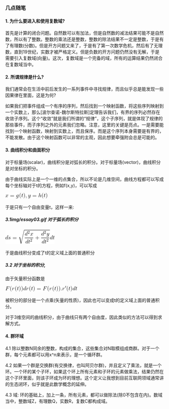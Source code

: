 ### 几点随笔

#### 1. 为什么要进入和使用复数域?

首先是计算的闭合问题。自然数可以有加法，但是自然数的减法结果可能不是自然数，所以有了整数。整数的乘法还是整数，整数的除法结果不一定是整数，于是有了有理数(分数)。但是开方问题又来了，于是有了第一次数学危机，然后有了无理数，直到19世纪，实数才被严格定义。但是负数的开方问题仍然没有无解，于是需要引入复数域(向量)。这次，复数域是一个完备的域，所有的运算结果仍然闭合在复数域当中。

#### 2. 所谓规律是什么?

我们通常会在生活中前后发生的一系列事件中寻找规律，而且似乎总是能发现一些因果律在里面，这是为何?

如果我们把事件组成一个有序的序列，然后找到一个映射函数，将这些序列映射到一个实数上，那么[波尔查诺-魏尔斯特拉斯]定理告诉我们，有界的序列必然存在收敛子序列。这个“收敛”就是我们所谓的“规律”，这个子序列，就是体现了规律的那些事件，而子序列之外的元素我们忽略。注意，这里的关键是亮点。一是需要能找到一个映射函数，映射到实数上，而且保序。而是这个序列本身需要是有界的，不能发散。由于这个映射函数可以非常的主观，因此想要牵强附会总是可能的。

#### 3. 曲线积分和曲面积分
对于标量场(scalar)，曲线积分是对弧长的积分。对于标量场(vector)，曲线积分是对坐标的积分。

由于曲线实际上是一个一维的点集合，所以不论是几维空间，曲线方程都可以写成每个坐标轴对于t的方程，例如f(x,y)，可以写成

<img src="img/essay01.gif">

于是只有一个自由变量t，这样一来:

##### 3.1img/essay03.gif 对于弧长的积分

<img src="img/essay02.gif">

于是曲线积分变成了t的定义域上面的普通积分

##### 3.2 对于坐标的积分,

由于矢量积分函数是

<img src="img/essay03.gif">

被积分的部分是一个点乘(矢量的性质)，因此也可以变成t的定义域上面的普通积分。

对于3维空间的曲线积分，由于曲线只有两个自由度，因此类似的方法可以得到求解方式。

#### 4. 群环域
4.1 除以整数N同余的整数，构成的集合，这些集合对N取模组成商群。对于一个群，每个元素都可以用x^n来表示，是一个循环群。

4.2 如果一个群是交换群(有交换律，也叫阿贝尔群)，并且定义了乘法，就是一个环。一个环的某个子环，如果这个环上所有元素和子环的元素做乘法，结果仍然在这个子环里面，则该子环成为环的理想。这个定义让我想到目前互联网领域通常讲的生态闭环，似乎就是此数学概念的延伸。

4.3 域: 环的基础上，加上一条，所有元素，都可以做除法(除0不包含在内)。数域当中，整数域Z，有理数Q，实数R，复数C都构成域。